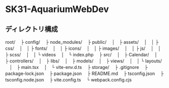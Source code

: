 # SK31-AquariumWebDev

## ディレクトリ構成
root/
　├ config/
　├ node_modules/
　├ public/
　│　├ assets/
　│　│  ├ css/
　│　│  ├ fonts/
　│　│  ├ icons/
　│　│  ├ images/
　│　│  ├ js/
　│　│  ├ scss/
　│　│  └ videos
　│　└ index.php
　├ src/
　│　├ Calendar/
　│　├ controllers/
　│　├ libs/
　│　├ models/
　│　├ views/
　│　│  └ layouts/
　│　├ main.tsx
　│　└ vite-env.d.ts
　├ storage/
　├ .gitignore
　├ package-lock.json
　├ package.json
　├ README.md
　├ tsconfig.json
　├ tsconfig.node.json
　├ vite.config.ts
　└ webpack.config.cjs

